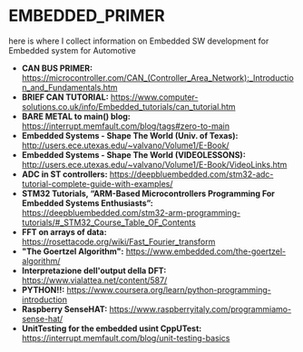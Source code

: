 # EMBEDDED_PRIMER
here is where I collect information on Embedded SW development for Embedded system for Automotive

  
* **CAN BUS PRIMER:** https://microcontroller.com/CAN_(Controller_Area_Network):_Introduction_and_Fundamentals.htm
* **BRIEF CAN TUTORIAL:** https://www.computer-solutions.co.uk/info/Embedded_tutorials/can_tutorial.htm
* **BARE METAL to main() blog:** https://interrupt.memfault.com/blog/tags#zero-to-main
* **Embedded Systems - Shape The World (Univ. of Texas):** http://users.ece.utexas.edu/~valvano/Volume1/E-Book/
* **Embedded Systems - Shape The World (VIDEOLESSONS):** http://users.ece.utexas.edu/~valvano/Volume1/E-Book/VideoLinks.htm
* **ADC in ST controllers:** https://deepbluembedded.com/stm32-adc-tutorial-complete-guide-with-examples/
* **STM32 Tutorials, “ARM-Based Microcontrollers Programming For Embedded Systems Enthusiasts”:** https://deepbluembedded.com/stm32-arm-programming-tutorials/#_STM32_Course_Table_OF_Contents
* **FFT on arrays of data:** https://rosettacode.org/wiki/Fast_Fourier_transform
* **"The Goertzel Algorithm":** https://www.embedded.com/the-goertzel-algorithm/
* **Interpretazione dell'output della DFT:** https://www.vialattea.net/content/587/
* **PYTHON!!:** https://www.coursera.org/learn/python-programming-introduction
* **Raspberry SenseHAT:** https://www.raspberryitaly.com/programmiamo-sense-hat/
* **UnitTesting for the embedded usint CppUTest:** https://interrupt.memfault.com/blog/unit-testing-basics
